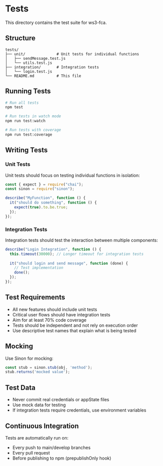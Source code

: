 # Tests

This directory contains the test suite for ws3-fca.

## Structure

```
tests/
├── unit/              # Unit tests for individual functions
│   ├── sendMessage.test.js
│   └── utils.test.js
├── integration/       # Integration tests
│   └── login.test.js
└── README.md          # This file
```

## Running Tests

```bash
# Run all tests
npm test

# Run tests in watch mode
npm run test:watch

# Run tests with coverage
npm run test:coverage
```

## Writing Tests

### Unit Tests

Unit tests should focus on testing individual functions in isolation:

```javascript
const { expect } = require("chai");
const sinon = require("sinon");

describe("MyFunction", function () {
  it("should do something", function () {
    expect(true).to.be.true;
  });
});
```

### Integration Tests

Integration tests should test the interaction between multiple components:

```javascript
describe("Login Integration", function () {
  this.timeout(30000); // Longer timeout for integration tests
  
  it("should login and send message", function (done) {
    // Test implementation
    done();
  });
});
```

## Test Requirements

- All new features should include unit tests
- Critical user flows should have integration tests
- Aim for at least 70% code coverage
- Tests should be independent and not rely on execution order
- Use descriptive test names that explain what is being tested

## Mocking

Use Sinon for mocking:

```javascript
const stub = sinon.stub(obj, 'method');
stub.returns('mocked value');
```

## Test Data

- Never commit real credentials or appState files
- Use mock data for testing
- If integration tests require credentials, use environment variables

## Continuous Integration

Tests are automatically run on:
- Every push to main/develop branches
- Every pull request
- Before publishing to npm (prepublishOnly hook)

